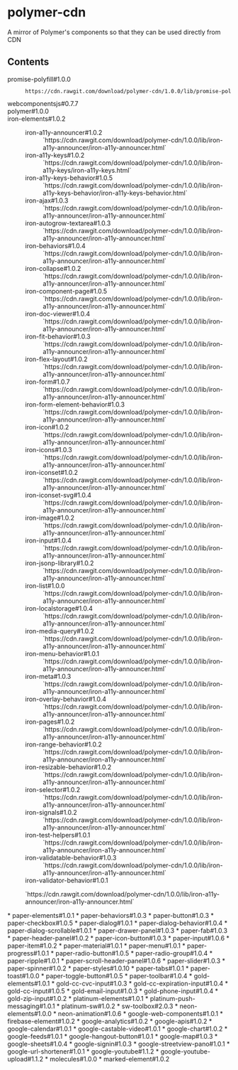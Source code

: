 # polymer-cdn
A mirror of Polymer's components so that they can be used directly from CDN

## Contents
<dl>
	<dt>promise-polyfill#1.0.0</dt>
	<dd><code><pre>https://cdn.rawgit.com/download/polymer-cdn/1.0.0/lib/promise-polyfill/promise-polyfill.html</pre></code></dd>
	<dt>webcomponentsjs#0.7.7</dt>
	<dt>polymer#1.0.0
	<dt>iron-elements#1.0.2
	<dd><dl>
		<dt>iron-a11y-announcer#1.0.2
		<dd>`https://cdn.rawgit.com/download/polymer-cdn/1.0.0/lib/iron-a11y-announcer/iron-a11y-announcer.html`</dd>
		<dt>iron-a11y-keys#1.0.2
		<dd>`https://cdn.rawgit.com/download/polymer-cdn/1.0.0/lib/iron-a11y-keys/iron-a11y-keys.html`</dd>
		<dt>iron-a11y-keys-behavior#1.0.5
		<dd>`https://cdn.rawgit.com/download/polymer-cdn/1.0.0/lib/iron-a11y-keys-behavior/iron-a11y-keys-behavior.html`</dd>
		<dt>iron-ajax#1.0.3
		<dd>`https://cdn.rawgit.com/download/polymer-cdn/1.0.0/lib/iron-a11y-announcer/iron-a11y-announcer.html`</dd>
		<dt>iron-autogrow-textarea#1.0.3
		<dd>`https://cdn.rawgit.com/download/polymer-cdn/1.0.0/lib/iron-a11y-announcer/iron-a11y-announcer.html`</dd>
		<dt>iron-behaviors#1.0.4
		<dd>`https://cdn.rawgit.com/download/polymer-cdn/1.0.0/lib/iron-a11y-announcer/iron-a11y-announcer.html`</dd>
		<dt>iron-collapse#1.0.2
		<dd>`https://cdn.rawgit.com/download/polymer-cdn/1.0.0/lib/iron-a11y-announcer/iron-a11y-announcer.html`</dd>
		<dt>iron-component-page#1.0.5
		<dd>`https://cdn.rawgit.com/download/polymer-cdn/1.0.0/lib/iron-a11y-announcer/iron-a11y-announcer.html`</dd>
		<dt>iron-doc-viewer#1.0.4
		<dd>`https://cdn.rawgit.com/download/polymer-cdn/1.0.0/lib/iron-a11y-announcer/iron-a11y-announcer.html`</dd>
		<dt>iron-fit-behavior#1.0.3
		<dd>`https://cdn.rawgit.com/download/polymer-cdn/1.0.0/lib/iron-a11y-announcer/iron-a11y-announcer.html`</dd>
		<dt>iron-flex-layout#1.0.2
		<dd>`https://cdn.rawgit.com/download/polymer-cdn/1.0.0/lib/iron-a11y-announcer/iron-a11y-announcer.html`</dd>
		<dt>iron-form#1.0.7
		<dd>`https://cdn.rawgit.com/download/polymer-cdn/1.0.0/lib/iron-a11y-announcer/iron-a11y-announcer.html`</dd>
		<dt>iron-form-element-behavior#1.0.3
		<dd>`https://cdn.rawgit.com/download/polymer-cdn/1.0.0/lib/iron-a11y-announcer/iron-a11y-announcer.html`</dd>
		<dt>iron-icon#1.0.2
		<dd>`https://cdn.rawgit.com/download/polymer-cdn/1.0.0/lib/iron-a11y-announcer/iron-a11y-announcer.html`</dd>
		<dt>iron-icons#1.0.3
		<dd>`https://cdn.rawgit.com/download/polymer-cdn/1.0.0/lib/iron-a11y-announcer/iron-a11y-announcer.html`</dd>
		<dt>iron-iconset#1.0.2
		<dd>`https://cdn.rawgit.com/download/polymer-cdn/1.0.0/lib/iron-a11y-announcer/iron-a11y-announcer.html`</dd>
		<dt>iron-iconset-svg#1.0.4
		<dd>`https://cdn.rawgit.com/download/polymer-cdn/1.0.0/lib/iron-a11y-announcer/iron-a11y-announcer.html`</dd>
		<dt>iron-image#1.0.2
		<dd>`https://cdn.rawgit.com/download/polymer-cdn/1.0.0/lib/iron-a11y-announcer/iron-a11y-announcer.html`</dd>
		<dt>iron-input#1.0.4
		<dd>`https://cdn.rawgit.com/download/polymer-cdn/1.0.0/lib/iron-a11y-announcer/iron-a11y-announcer.html`</dd>
		<dt>iron-jsonp-library#1.0.2
		<dd>`https://cdn.rawgit.com/download/polymer-cdn/1.0.0/lib/iron-a11y-announcer/iron-a11y-announcer.html`</dd>
		<dt>iron-list#1.0.0
		<dd>`https://cdn.rawgit.com/download/polymer-cdn/1.0.0/lib/iron-a11y-announcer/iron-a11y-announcer.html`</dd>
		<dt>iron-localstorage#1.0.4
		<dd>`https://cdn.rawgit.com/download/polymer-cdn/1.0.0/lib/iron-a11y-announcer/iron-a11y-announcer.html`</dd>
		<dt>iron-media-query#1.0.2
		<dd>`https://cdn.rawgit.com/download/polymer-cdn/1.0.0/lib/iron-a11y-announcer/iron-a11y-announcer.html`</dd>
		<dt>iron-menu-behavior#1.0.1
		<dd>`https://cdn.rawgit.com/download/polymer-cdn/1.0.0/lib/iron-a11y-announcer/iron-a11y-announcer.html`</dd>
		<dt>iron-meta#1.0.3
		<dd>`https://cdn.rawgit.com/download/polymer-cdn/1.0.0/lib/iron-a11y-announcer/iron-a11y-announcer.html`</dd>
		<dt>iron-overlay-behavior#1.0.4
		<dd>`https://cdn.rawgit.com/download/polymer-cdn/1.0.0/lib/iron-a11y-announcer/iron-a11y-announcer.html`</dd>
		<dt>iron-pages#1.0.2
		<dd>`https://cdn.rawgit.com/download/polymer-cdn/1.0.0/lib/iron-a11y-announcer/iron-a11y-announcer.html`</dd>
		<dt>iron-range-behavior#1.0.2
		<dd>`https://cdn.rawgit.com/download/polymer-cdn/1.0.0/lib/iron-a11y-announcer/iron-a11y-announcer.html`</dd>
		<dt>iron-resizable-behavior#1.0.2
		<dd>`https://cdn.rawgit.com/download/polymer-cdn/1.0.0/lib/iron-a11y-announcer/iron-a11y-announcer.html`</dd>
		<dt>iron-selector#1.0.2
		<dd>`https://cdn.rawgit.com/download/polymer-cdn/1.0.0/lib/iron-a11y-announcer/iron-a11y-announcer.html`</dd>
		<dt>iron-signals#1.0.2
		<dd>`https://cdn.rawgit.com/download/polymer-cdn/1.0.0/lib/iron-a11y-announcer/iron-a11y-announcer.html`</dd>
		<dt>iron-test-helpers#1.0.1
		<dd>`https://cdn.rawgit.com/download/polymer-cdn/1.0.0/lib/iron-a11y-announcer/iron-a11y-announcer.html`</dd>
		<dt>iron-validatable-behavior#1.0.3
		<dd>`https://cdn.rawgit.com/download/polymer-cdn/1.0.0/lib/iron-a11y-announcer/iron-a11y-announcer.html`</dd>
		<dt>iron-validator-behavior#1.0.1</dt></dl>
		<dd>`https://cdn.rawgit.com/download/polymer-cdn/1.0.0/lib/iron-a11y-announcer/iron-a11y-announcer.html`</dd>
	</dd>
</dl>
* paper-elements#1.0.1
   * paper-behaviors#1.0.3
   * paper-button#1.0.3
   * paper-checkbox#1.0.5
   * paper-dialog#1.0.1
   * paper-dialog-behavior#1.0.4
   * paper-dialog-scrollable#1.0.1
   * paper-drawer-panel#1.0.3
   * paper-fab#1.0.3
   * paper-header-panel#1.0.2
   * paper-icon-button#1.0.3
   * paper-input#1.0.6
   * paper-item#1.0.2
   * paper-material#1.0.1
   * paper-menu#1.0.1
   * paper-progress#1.0.1
   * paper-radio-button#1.0.5
   * paper-radio-group#1.0.4
   * paper-ripple#1.0.1
   * paper-scroll-header-panel#1.0.6
   * paper-slider#1.0.3
   * paper-spinner#1.0.2
   * paper-styles#1.0.10
   * paper-tabs#1.0.1
   * paper-toast#1.0.0
   * paper-toggle-button#1.0.5
   * paper-toolbar#1.0.4
* gold-elements#1.0.1
   * gold-cc-cvc-input#1.0.3
   * gold-cc-expiration-input#1.0.4
   * gold-cc-input#1.0.5
   * gold-email-input#1.0.3
   * gold-phone-input#1.0.4
   * gold-zip-input#1.0.2
* platinum-elements#1.0.1
   * platinum-push-messaging#1.0.1
   * platinum-sw#1.0.2
      * sw-toolbox#2.0.3
* neon-elements#1.0.0
   * neon-animation#1.0.6
* google-web-components#1.0.1
   * firebase-element#1.0.2
   * google-analytics#1.0.2
   * google-apis#1.0.2
   * google-calendar#1.0.1
   * google-castable-video#1.0.1
   * google-chart#1.0.2
   * google-feeds#1.0.1
   * google-hangout-button#1.0.1
   * google-map#1.0.3
   * google-sheets#1.0.4
   * google-signin#1.0.3
   * google-streetview-pano#1.0.1
   * google-url-shortener#1.0.1
   * google-youtube#1.1.2
   * google-youtube-upload#1.1.2
* molecules#1.0.0
   * marked-element#1.0.2
